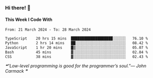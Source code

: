 ### Hi there! 👋

#### This Week I Code With
<!--START_SECTION:waka-->

```txt
From: 21 March 2024 - To: 28 March 2024

TypeScript    20 hrs 15 mins  ███████████████████░░░░░░   76.10 %
Python        2 hrs 14 mins   ██░░░░░░░░░░░░░░░░░░░░░░░   08.42 %
JavaScript    1 hr 20 mins    █▒░░░░░░░░░░░░░░░░░░░░░░░   05.07 %
Bash          45 mins         ▓░░░░░░░░░░░░░░░░░░░░░░░░   02.84 %
CSS           38 mins         ▓░░░░░░░░░░░░░░░░░░░░░░░░   02.43 %
```

<!--END_SECTION:waka-->

<!--STARTS_HERE_QUOTE_README-->
<i>❝“Low-level programming is good for the programmer’s soul.”— John Carmack   ❞</i>
<!--ENDS_HERE_QUOTE_README-->
